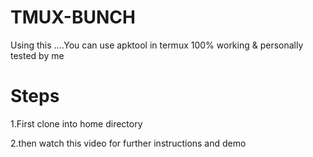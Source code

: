 # TMUX-BUNCH
Using this ....You can use apktool in termux 100% working &amp; personally tested by me

# Steps
1.First clone into home directory

2.then watch this video for further instructions and demo 

